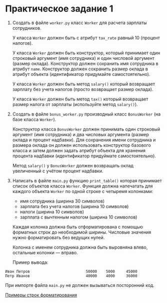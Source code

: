 # Практическое задание 1

1. Создать в файле `worker.py` класс `Worker` для расчета зарплаты сотрудников.

   У класса `Worker` должен быть с атрибут `tax_rate` равный 10 (процент налогов).

   У класса `Worker` должен быть конструктор, который принимает один строковый аргумент (имя сотрудника) и один числовой аргумент (размер оклада). Конструктор должен сохранить имя сотрудника в атрибут `name`. Конструктор должен сохранить размер оклада в атрибут объекта (идентификатор придумайте самостоятельно).

   У класса `Worker` должен быть метод `salary()` который возвращает зарплату без учета налогов (просто возвращает размер оклада).

   У класса `Worker` должен быть метод `tax()` который возвращает размер налога от зарплаты (используйте метод `salary()`).

2. Создать в файле `bonus_worker.py` производный класс `BonusWorker` (на базе класса `Worker`).

   Конструктор класса `BonusWorker` должен принимать один строковый аргумент (имя сотрудника) и два числовых аргумента (размер оклада и процент надбавки). Для сохранения имени сотрудника и размера оклада он должен использовать конструктор базового класса и затем должен задать атрибут объекта для хранения процента надбавки (идентификатор придуймате самостоятельно).

   Метод `salary()` у `BonusWorker` должен возвращать оклад увеличенный с учётом процент надбавки.

3. Написать в файле `main.py` функцию `print_table()` которая принимает список объектов класса `Worker`. Функция должна напечатать для каждого объекта `Worker` по одной строке с четыремя колонками:

   * имя сотрудника (ширина 30 символов)
   * зарплата без учета налогов (ширина 10 символов)
   * налоги (ширина 10 символов)
   * зарплата с вычтенным налогом (ширина 10 символов)

   Каждая колонка должна быть отформатирована с помощью форматных строк до необходимой ширины. Числовые значения нужно форматировать без ведущих нулей.

   Колонка с именем сотрудника должна быть выровняна влево, остальные колонки — вправо.

   Пример вывода:

```
Иван Петров                         50000    5000     45000
Петр Иванов                         40000    4000     36000
```

   При импорте файла `main.py` не должен вызываться посторонний код.

[Примеры строк форматирования](https://pyformat.info/)
